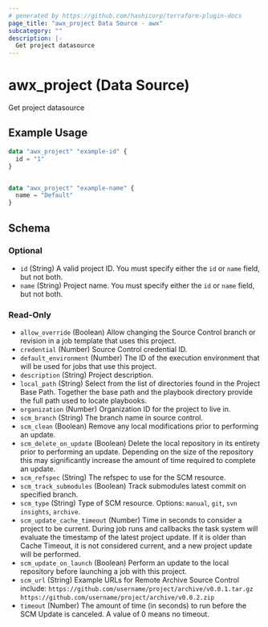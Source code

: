 ```yaml
---
# generated by https://github.com/hashicorp/terraform-plugin-docs
page_title: "awx_project Data Source - awx"
subcategory: ""
description: |-
  Get project datasource
---
```


# awx_project (Data Source)

Get project datasource

## Example Usage

```terraform
data "awx_project" "example-id" {
  id = "1"
}


data "awx_project" "example-name" {
  name = "Default"
}
```

<!-- schema generated by tfplugindocs -->
## Schema

### Optional

- `id` (String) A valid project ID. You must specify either the `id` or `name` field, but not both.
- `name` (String) Project name. You must specify either the `id` or `name` field, but not both.

### Read-Only

- `allow_override` (Boolean) Allow changing the Source Control branch or revision in a job template that uses this project.
- `credential` (Number) Source Control credential ID.
- `default_environment` (Number) The ID of the execution environment that will be used for jobs that use this project.
- `description` (String) Project description.
- `local_path` (String) Select from the list of directories found in the Project Base Path. Together the base path and the playbook directory provide the full path used to locate playbooks.
- `organization` (Number) Organization ID for the project to live in.
- `scm_branch` (String) The branch name in source control.
- `scm_clean` (Boolean) Remove any local modifications prior to performing an update.
- `scm_delete_on_update` (Boolean) Delete the local repository in its entirety prior to performing an update. Depending on the size of the repository this may significantly increase the amount of time required to complete an update.
- `scm_refspec` (String) The refspec to use for the SCM resource.
- `scm_track_submodules` (Boolean) Track submodules latest commit on specified branch.
- `scm_type` (String) Type of SCM resource. Options: `manual`, `git`, `svn` `insights`, `archive`.
- `scm_update_cache_timeout` (Number) Time in seconds to consider a project to be current. During job runs and callbacks the task system will evaluate the timestamp of the latest project update. If it is older than Cache Timeout, it is not considered current, and a new project update will be performed.
- `scm_update_on_launch` (Boolean) Perform an update to the local repository before launching a job with this project.
- `scm_url` (String) Example URLs for Remote Archive Source Control include: `https://github.com/username/project/archive/v0.0.1.tar.gz` `https://github.com/username/project/archive/v0.0.2.zip`
- `timeout` (Number) The amount of time (in seconds) to run before the SCM Update is canceled. A value of 0 means no timeout.
